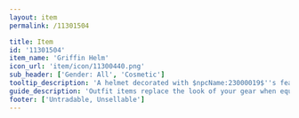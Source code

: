 ```yaml
---
layout: item
permalink: /11301504

title: Item
id: '11301504'
item_name: 'Griffin Helm'
icon_url: 'item/icon/11300440.png'
sub_header: ['Gender: All', 'Cosmetic']
tooltip_description: 'A helmet decorated with $npcName:23000019$''s feathers and beak. Imbued with the might of the creature, it can blow enemies away with a flutter of its wings. Metaphorically, of course.'
guide_description: 'Outfit items replace the look of your gear when equipped.'
footer: ['Untradable, Unsellable']
---
```

